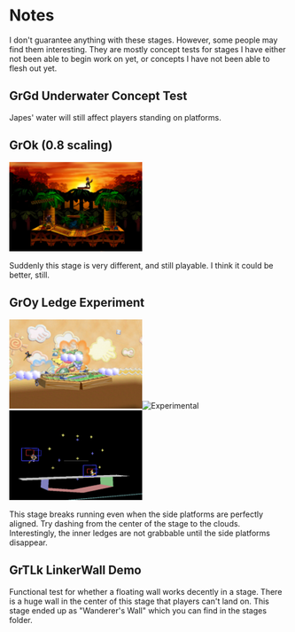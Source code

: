 # Notes
I don't guarantee anything with these stages. However, some people may find them interesting. They are mostly concept tests for stages I have either not been able to begin work on yet, or concepts I have not been able to flesh out yet.

## GrGd Underwater Concept Test
Japes' water will still affect players standing on platforms.

## GrOk (0.8 scaling)
<img src="kjsmall.png" alt="0.8 scaling" width="240"/>

Suddenly this stage is very different, and still playable. I think it could be better, still.

## GrOy Ledge Experiment
<img src="groyexp.png" alt="Experimental" width="240"/><img src="groyexp_m.gif" alt="Experimental" width="240"/><img src="groyexp_geom.png" alt="Experimental" width="240"/>

This stage breaks running even when the side platforms are perfectly aligned. Try dashing from the center of the stage to the clouds. Interestingly, the inner ledges are not grabbable until the side platforms disappear.

## GrTLk LinkerWall Demo
Functional test for whether a floating wall works decently in a stage. There is a huge wall in the center of this stage that players can't land on. This stage ended up as "Wanderer's Wall" which you can find in the stages folder.